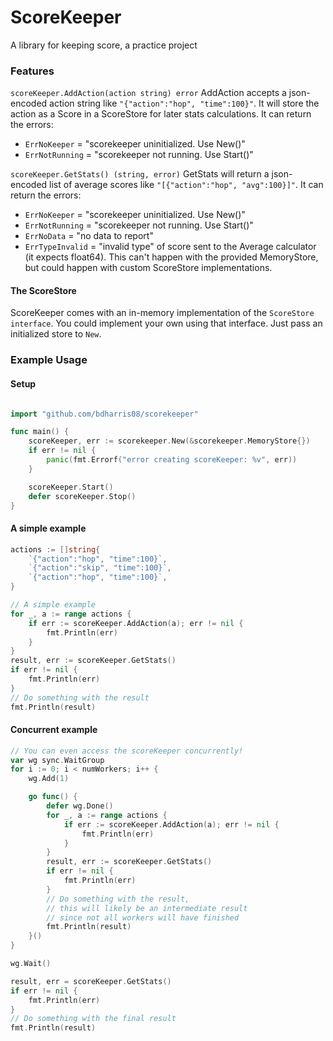 # ScoreKeeper
A library for keeping score, a practice project

### Features
`scoreKeeper.AddAction(action string) error`
AddAction accepts a json-encoded action string like `"{"action":"hop", "time":100}"`.
It will store the action as a Score in a ScoreStore for later stats calculations.
It can return the errors:
- `ErrNoKeeper` = "scorekeeper uninitialized. Use New()"
- `ErrNotRunning` = "scorekeeper not running. Use Start()"

`scoreKeeper.GetStats() (string, error)`
GetStats will return a json-encoded list of average scores like `"[{"action":"hop", "avg":100}]"`.
It can return the errors:
- `ErrNoKeeper` = "scorekeeper uninitialized. Use New()"
- `ErrNotRunning` = "scorekeeper not running. Use Start()"
- `ErrNoData` = "no data to report"
- `ErrTypeInvalid` = "invalid type" of score sent to the Average calculator (it expects float64). This can't happen with the provided MemoryStore, but could happen with custom ScoreStore implementations.

#### The ScoreStore
ScoreKeeper comes with an in-memory implementation of the `ScoreStore interface`.
You could implement your own using that interface. Just pass an initialized store to `New`.

### Example Usage

#### Setup
```go

import "github.com/bdharris08/scorekeeper"

func main() {
    scoreKeeper, err := scorekeeper.New(&scorekeeper.MemoryStore{})
	if err != nil {
		panic(fmt.Errorf("error creating scoreKeeper: %v", err))
	}

	scoreKeeper.Start()
	defer scoreKeeper.Stop()
}
```

#### A simple example
```go
actions := []string{
    `{"action":"hop", "time":100}`,
    `{"action":"skip", "time":100}`,
    `{"action":"hop", "time":100}`,
}

// A simple example
for _, a := range actions {
    if err := scoreKeeper.AddAction(a); err != nil {
        fmt.Println(err)
    }
}
result, err := scoreKeeper.GetStats()
if err != nil {
    fmt.Println(err)
}
// Do something with the result
fmt.Println(result)
```

#### Concurrent example
```go
// You can even access the scoreKeeper concurrently!
var wg sync.WaitGroup
for i := 0; i < numWorkers; i++ {
    wg.Add(1)

    go func() {
        defer wg.Done()
        for _, a := range actions {
            if err := scoreKeeper.AddAction(a); err != nil {
                fmt.Println(err)
            }
        }
        result, err := scoreKeeper.GetStats()
        if err != nil {
            fmt.Println(err)
        }
        // Do something with the result, 
        // this will likely be an intermediate result 
        // since not all workers will have finished
        fmt.Println(result)
    }()
}

wg.Wait()

result, err = scoreKeeper.GetStats()
if err != nil {
    fmt.Println(err)
}
// Do something with the final result
fmt.Println(result)
```
